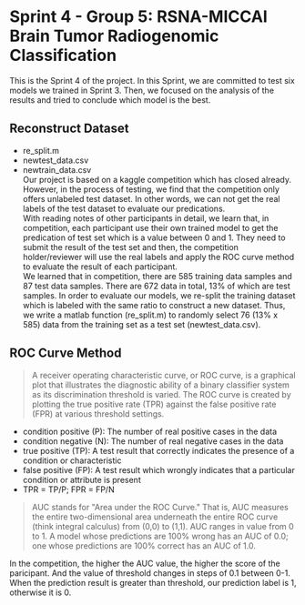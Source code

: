 # Sprint 4 -  Group 5: RSNA-MICCAI Brain Tumor Radiogenomic Classification
This is the Sprint 4 of the project. In this Sprint, we are committed to test six models we trained in Sprint 3. 
Then, we focused on the analysis of the results and tried to conclude which model is the best. 

## Reconstruct Dataset
- re_split.m
- newtest_data.csv
- newtrain_data.csv</br>
Our project is based on a kaggle competition which has closed already. However, in the process of testing, we find that the competition only offers unlabeled 
test dataset. In other words, we can not get the real labels of the test dataset to evaluate our predications.</br>
With reading notes of other participants in detail, we learn that, in competition, each participant use their own trained model to get the predication of test set which is a value between 0 and 1. 
They need to submit the result of the test set and then, the competition holder/reviewer will use the real labels and apply the ROC curve method to evaluate the result of each participant.</br>
We learned that in competition, there are 585 training data samples and 87 test data samples. There are 672 data in total, 13% of which are test samples. 
In order to evaluate our models, we re-split the training dataset which is labeled with the same ratio to construct a new dataset. Thus, we write a matlab function (re_split.m) to randomly select 76 (13% x 585) data from the training set as a test set (newtest_data.csv).

## ROC Curve Method
> A receiver operating characteristic curve, or ROC curve, is a graphical plot that illustrates the diagnostic ability of a binary classifier system as its discrimination threshold is varied. The ROC curve is created by plotting the true positive rate (TPR) against the false positive rate (FPR) at various threshold settings.
- condition positive (P): 
The number of real positive cases in the data
- condition negative (N): 
The number of real negative cases in the data
- true positive (TP): 
A test result that correctly indicates the presence of a condition or characteristic
- false positive (FP): 
A test result which wrongly indicates that a particular condition or attribute is present</br>
- TPR = TP/P;  FPR = FP/N
> AUC stands for "Area under the ROC Curve." That is, AUC measures the entire two-dimensional area underneath the entire ROC curve (think integral calculus) from (0,0) to (1,1). AUC ranges in value from 0 to 1. A model whose predictions are 100% wrong has an AUC of 0.0; one whose predictions are 100% correct has an AUC of 1.0.

In the competition, the higher the AUC value, the higher the score of the paricipant. And the value of threshold changes in steps of 0.1 between 0-1. When the prediction result is greater than threshold, our prediction label is 1, otherwise it is 0.







